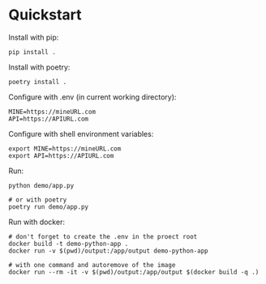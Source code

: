 # Quickstart

Install with pip:

    pip install .

Install with poetry:

    poetry install .

Configure with .env (in current working directory):

    MINE=https://mineURL.com
    API=https://APIURL.com

Configure with shell environment variables:

    export MINE=https://mineURL.com
    export API=https://APIURL.com

Run:

    python demo/app.py

    # or with poetry
    poetry run demo/app.py


Run with docker:

    # don't forget to create the .env in the proect root
    docker build -t demo-python-app .
    docker run -v $(pwd)/output:/app/output demo-python-app

    # with one command and autoremove of the image
    docker run --rm -it -v $(pwd)/output:/app/output $(docker build -q .)





